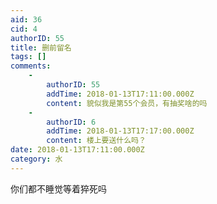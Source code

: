 ```yaml
---
aid: 36
cid: 4
authorID: 55
title: 删前留名
tags: []
comments:
    -
        authorID: 55
        addTime: 2018-01-13T17:11:00.000Z
        content: 貌似我是第55个会员，有抽奖啥的吗
    -
        authorID: 6
        addTime: 2018-01-13T17:17:00.000Z
        content: 楼上要送什么吗？
date: 2018-01-13T17:11:00.000Z
category: 水
---
```


你们都不睡觉等着猝死吗
